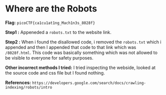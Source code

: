 # Where are the Robots
 **Flag:** `picoCTF{ca1cu1at1ng_Mach1n3s_8028f}`

 **Step1 :**
 Appeneded a `robots.txt` to the website link.<br>

 **Step2 :**
When i found the disallowed code, i removed the `robots.txt` which i appended and then I appended that code to that link which was `/8028f.html`. This code was basically
something which was not allowed to be visible to everyone for safety purposes.<br>


 
 **Other incorrect methods I tried:**
 I tried inspecting the webside, looked at the source code and css file but I found nothing.<br>
 
 **References:** 
 `https://developers.google.com/search/docs/crawling-indexing/robots/intro`
 
